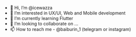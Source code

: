 - 👋 Hi, I’m @icewazza
- 👀 I’m interested in UX/UI, Web and Mobile development
- 🌱 I’m currently learning Flutter
- 💞️ I’m looking to collaborate on ...
- 📫 How to reach me - @baiburin_1 (telegram or instagram) 

<!---
icewazza/icewazza is a ✨ special ✨ repository because its `README.md` (this file) appears on your GitHub profile.
You can click the Preview link to take a look at your changes.
--->
